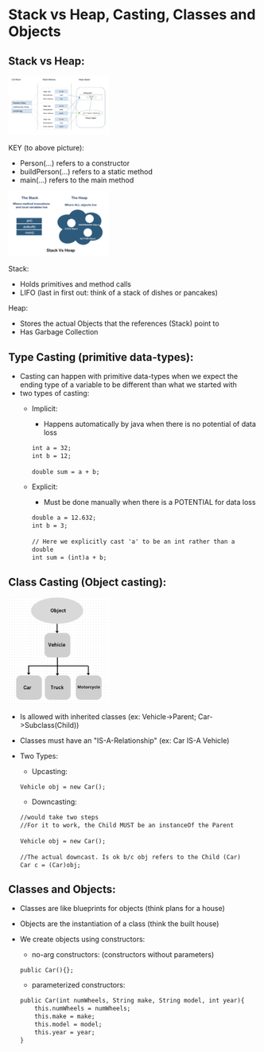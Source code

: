 # Stack vs Heap, Casting, Classes and Objects

## Stack vs Heap:

<img src= "../Day1/Resources/Stack_vs_Heap.PNG"  width="40%" height="30%">  

KEY (to above picture):
- Person(...) refers to a constructor
- buildPerson(...) refers to a static method
- main(...) refers to the main method

<img src= "../Day1/Resources/Stack_vs_Heap2.PNG"  width="40%" height="30%">  


Stack:
- Holds primitives and method calls
- LIFO (last in first out: think of a stack of dishes or pancakes)


Heap:
- Stores the actual Objects that the references (Stack) point to
- Has Garbage Collection

## Type Casting (primitive data-types):

- Casting can happen with primitive data-types when we expect the ending type of a variable to be different than what we started with
- two types of casting:
    * Implicit:
        - Happens automatically by java when there is no potential of data loss

        ```
        int a = 32;
        int b = 12;

        double sum = a + b;
        ```

    * Explicit:
        - Must be done manually when there is a POTENTIAL for data loss
        ```
        double a = 12.632;
        int b = 3;

        // Here we explicitly cast 'a' to be an int rather than a double
        int sum = (int)a + b;
        ```

## Class Casting (Object casting):
<img src= "../Day1/Resources/Class_Rel.PNG"  width="40%" height="30%">  

- Is allowed with inherited classes (ex: Vehicle->Parent; Car->Subclass(Child))
- Classes must have an "IS-A-Relationship" (ex: Car IS-A Vehicle)
- Two Types:
    * Upcasting:
    ```
    Vehicle obj = new Car();
    ```

    * Downcasting:
    ```
    //would take two steps
    //For it to work, the Child MUST be an instanceOf the Parent

    Vehicle obj = new Car();

    //The actual downcast. Is ok b/c obj refers to the Child (Car)
    Car c = (Car)obj;
    ```

## Classes and Objects:

- Classes are like blueprints for objects (think plans for a house)
- Objects are the instantiation of a class (think the built house)
- We create objects using constructors:
    * no-arg constructors: (constructors without parameters)
    ```
    public Car(){};
    ```

    * parameterized constructors: 
    ```
    public Car(int numWheels, String make, String model, int year){
        this.numWheels = numWheels;
        this.make = make;
        this.model = model;
        this.year = year;
    }
    ```
